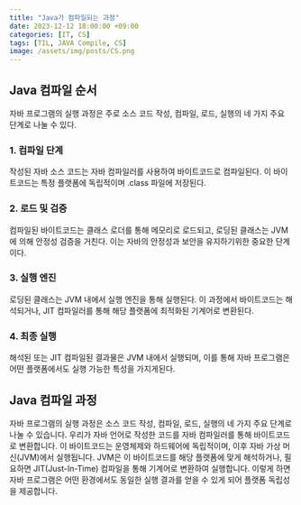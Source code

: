 ```yaml
---
title: "Java가 컴파일되는 과정"
date: 2023-12-12 18:00:00 +09:00
categories: [IT, CS]
tags: [TIL, JAVA Compile, CS]
image: /assets/img/posts/CS.png
---
```


## Java 컴파일 순서
자바 프로그램의 실행 과정은 주로 소스 코드 작성, 컴파일, 로드, 실행의 네 가지 주요 단계로 나눌 수 있다.

### 1. 컴파일 단계
작성된 자바 소스 코드는 자바 컴파일러를 사용하여 바이트코드로 컴파일된다. 이 바이트코드는 특정 플랫폼에 독립적이며 .class 파일에 저장된다.

### 2. 로드 및 검증
컴파일된 바이트코드는 클래스 로더를 통해 메모리로 로드되고, 로딩된 클래스는 JVM에 의해 안정성 검증을 거친다. 이는 자바의 안정성과 보안을 유지하기위한 중요한 단계이다.

### 3. 실행 엔진
로딩된 클래스는 JVM 내에서 실행  엔진을 통해 실행된다. 이 과정에서 바이트코드는 해석되거나, JIT 컴파일러를 통해 해당 플랫폼에 최적화된 기계어로 변환된다.

### 4. 최종 실행
해석된 또는 JIT 컴파일된 결과물은 JVM 내에서 실행되며, 이를 통해 자바 프로그램은 어떤 플랫폼에서도 실행 가능한 특성을 가지게된다.



## Java 컴파일 과정
자바 프로그램의 실행 과정은 소스 코드 작성, 컴파일, 로드, 실행의 네 가지 주요 단계로 나눌 수 있습니다. 우리가 자바 언어로 작성한 코드를 자바 컴파일러를 통해 바이트코드로 변환합니다. 이 바이트코드는 운영체제와 하드웨어에 독립적이며, 이후 자바 가상 머신(JVM)에서 실행됩니다. JVM은 이 바이트코드를 해당 플랫폼에 맞게 해석하거나, 필요하면 JIT(Just-In-Time) 컴파일을 통해 기계어로 변환하여 실행합니다. 이렇게 하면 자바 프로그램은 어떤 환경에서도 동일한 실행 결과를 얻을 수 있게 되어 플랫폼 독립성을 제공합니다.



